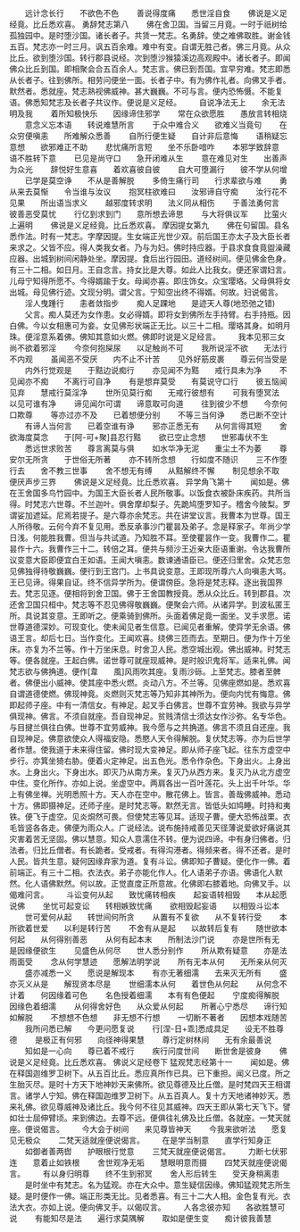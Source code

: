 <!-- { "loadSidebar": true } -->
　　远计念长行　　不欲色不色
　　善说得度痛　　悉世淫自食
　　佛说是义足经竟。比丘悉欢喜。
勇辞梵志第八
　　佛在舍卫国。当留三月竟。一时于祇树给孤独园中。是时堕沙国。诸长者子。共赁一梵志。名勇辞。使之难佛取胜。谢金钱五百。梵志亦一时三月。讽五百余难。难中有变。自谓无胜己者。佛三月竟。从众比丘。欲到堕沙国。转行郡县说经。次到堕沙猴猿溪边高观殿中。诸长者子。即闻佛众比丘到国。即相聚会合五百余人。梵志言。佛已到吾国。宜早穷难。梵志即悉从长者子。往到佛所。相劳问便坐一面。长者子中。有为佛作礼者。向佛叉手者。默然者。悉就座。梵志熟视佛威神。甚大巍巍。不可与言。便内恐怖慑。不能复语。佛悉知梵志及长者子共议作。便说是义足经。
　　自说净法无上　　余无法明及我
　　着所知极快乐　　因缘谛住邪学
　　常在众欲愿胜　　愚放言转相烧
　　意念义忘本语　　转说难慧所言
　　于众中难合义　　欲难义当竟句
　　在众穷便嗔恚　　所难解众悉善
　　自所行便生疑　　自计非后意悔
　　语稍疑忘意想　　欲邪难正不助
　　悲忧痛所言短　　坐不乐卧喑咋
　　本邪学致辞意　　语不胜转下意
　　已见是尚守口　　急开闭难从生
　　意在难见对生　　出善声为众光
　　辞悦好生意喜　　着欢喜彼自彼
　　自大可堕漏行　　彼不学从何增
　　已学是莫空诤　　不从是善解脱
　　多倚生痛行司　　行求辈欲与难
　　勇从来去莫惭　　令当谁与汝议
　　抱冥柱欲难曰　　汝邪谛自守痴
　　汝行花不见果　　所出语当求义
　　越邪度转求明　　法义同从相伤
　　于善法勇何言　　彼善恶受莫忧
　　行亿到求到门　　意所想去谛思
　　与大将俱议军　　比萤火上遍明
　　佛说是义足经竟。比丘悉欢喜。
摩因提女第九
　　佛在句留国。县名悉作法。时有一梵志。字摩因提。生女端正光世少双。前后国王亦太子及大臣长者来求之。父皆不应。得人类我女者。乃与为妇。佛时持应器。于县求食食竟盥澡藏应器。出城到树间闲静处坐。摩因提。食后出行园田。道经树间。便见佛金色身。有三十二相。如日月。王自念言。持女比是大尊。如此人比我女。便还家谓妇言。儿母宁知得所愿不。今得婿踰于女。母闻亦喜。即庄饰女。众宝璎珞。父母俱将女出城。母见佛行迹。文现分明。谓父言。宁知空出终不得婿。何故。妇说偈言。
　　淫人曳踵行　　恚者敛指步
　　痴人足踝地　　是迹天人尊(地恐弛之错)
　　父言。痴人莫还为女作患。女必得婿。即将女到佛所左手持臂。右手持瓶。因白佛。今以女相惠可为妾。女见佛形状端正无比。以三十二相。璎珞其身。如明月珠。便淫意系着佛。佛知其意如火燃。佛即时说是义足经言。
　　我本见邪三女　　尚不欲着邪淫
　　今奈何抱屎尿　　以足触尚不可
　　我所说淫不欲　　无法行不内观
　　虽闻恶不受厌　　内不止不计苦
　　见外好筋皮裹　　尊云何当受是
　　内外行觉观是　　于黠边说痴行
　　亦见闻不为黠　　戒行具未为净
　　不见闻亦不痴　　不离行可自净
　　有是想弃莫受　　有莫说守口行
　　彼五恼闻见弃　　慧戒行莫淫净
　　世所见莫行痴　　无戒行彼想有
　　可我有堕冥法　　以见可谁有净
　　谛见闻尔可谓　　谛意取可向道
　　往到彼少不想　　今奈何口欺尊
　　等亦过亦不及　　已着想便分别
　　不等三当何诤　　悉已断不空计
　　有谛人当何言　　已着空谁有诤
　　邪亦正悉无有　　从何言得其短
　　舍欲海度莫念　　于[阿-可+聚]县忍行黠
　　欲已空止念想　　世邪毒伏不生
　　悉远世求败苦　　尊言离莫与俱
　　如水华净无泥　　重尘土不为萎
　　尊安尔无所贪　　于世俗无所著
　　亦不转所念想　　行如度不随识
　　三不作堕行去　　舍不教三世事
　　舍不想无有缚　　从黠解终不懈
　　制见想余不取　　便厌声步三界
　　佛说是义足经竟。比丘悉欢喜。
异学角飞第十
　　闻如是。佛在王舍国多鸟竹园中。为国王大臣长者人民所敬事。以饭食衣被卧床疾药。共所当得。时梵志六世尊。不兰迦叶。俱舍摩却梨子。先跪鸠堕罗知子。稽舍今陂梨。罗谓娑加遮延。尼焉若提子。是六尊亦余梵志。共在讲堂议言。我曹本为世尊。国王人所待敬。云何今弃不复见用。悉反承事沙门瞿昙及弟子。念是释家子。年尚少学日浅。何能胜我曹。但当与共试道。乃知胜不耳。至使瞿昙作一变。我曹作二。瞿昙作十六。我曹作三十二。转倍之耳。便共与频沙王近亲大臣语重谢。令达我曹所议变意大臣即便宜白王如语。王闻大嗔恚。数谏通语臣已。便还归里舍。众梵志忽见佛独得待敬巍巍。便行到王宫门。上书具说变意。王即现所尊六人向嗔恚大骂。王已见谛。得果自证。终不信异学所为。便谓傍臣。急将是梵志释。逐出我国界去。梵志见逐。便相将到舍卫国。佛于王舍国教授竟。悉从众比丘。转到郡县。次还舍卫国只桓中。梵志等不忍见佛得敬巍巍。便聚会六师。从诸异学。到波私匿王所。具说其变意。王即听之。便乘骑到佛所。头面着佛足竟一面坐。叉手求愿。诺世尊道德深妙。可现变化。使未闻见者生信意。已闻见者重解。使异学无余语。佛语王言。却后七日。当作变化。王闻欢喜。绕佛三匝而去。至期日。便为作十万坐床。亦复为不兰等。作十万坐床息。时舍卫人民。悉空城出观。佛出威神。时梵志等。便各就座。王起白佛。诺世尊可就座现威神。是时般识鬼将军。适来礼佛。闻梵志欲与佛捔道。便作[韋　　風]风雨吹其座。复雨沙砾。上至梵志。膝者至髀者。佛便出小威神。使其座中悉火燃。炎动八方。不兰等。见佛座燃如是。悉欢喜自谓道德使燃。佛现神竟。炎燃则灭梵志等乃知非其神所为。便向内忧有悔意。佛即起师子座。中有一清信女。有神足。起叉手白佛言。世尊不宜劳神。我欲与异学俱现神。佛言。不须自就座。吾自现神足。贫贱清信士须达女作沙弥。名专华色。与目揵兰俱往白佛。世尊不宜劳威神。我今愿与之共捔道。佛言不须且自还座。我自现神足。佛意欲使众人得福安隐。悉愍人天令得解脱。复伏梵志等。亦为后世学者作慧。使我道于未来得住留。佛时现大变神足。即从师子座飞起。往东方虚空中步行。亦箕坐猗右胁。便着火定神足。出五色光。悉令作杂色。下身出火。上身出水。上身出火。下身出水。即灭乃从南方来。复灭乃从西方来。复灭乃从北方虚空中住。变化所作。亦如上说。坐虚空中。两肩各出一百叶莲花。头上出千叶华。华上有佛坐禅。光明悉照十方。天人亦在空中。散花佛上。皆言。善哉佛威神。悉动十方。佛即摄神足。还师子座。是时梵志等。默然无言。皆低头如鸠睡。时持和夷铁。便飞于虚空。见炎烔然可畏。但使梵志等见耳。适现子曹。便大恐怖战栗。衣毛皆竖各各走。佛便为雨众人。广说经法。说布施持戒善见天径薄说爱欲好痛说其灾害着苦无坚固。佛以慧意。知众人意濡住不转。便为说四谛。中有身归佛者。归法者。归比丘僧者。有长跪者。受戒者。有得沟港者。得频来者。得不还者。是时人民。皆共生意。疑何因缘弃家为道。复有斗讼。佛即知子曹疑。便化作一佛。着前端正。有三十二相。衣法衣。弟子亦能化作人。化人语弟子亦语。佛语化人默然。化人语佛默然。何以故。正觉直度正所意故。化佛即右膝着地。向佛叉手。以偈难问言。
　　斗讼变何从起　　致忧痛转相疾
　　起妄语转相毁　　本从起愿说佛
　　坐忧可起变讼　　转相嫉致忧痛
　　欲相毁起妄语　　以相毁斗讼本
　　世可爱何从起　　转世间何所贪
　　从置有不复欲　　从不复转行受
　　本所欲着世爱　　以利是转行苦
　　不舍有从是起　　以故转后复有
　　随世欲本何起　　从何得别善恶
　　从何有起本末　　所制法沙门说
　　亦是世所有无　　是因缘便欲生
　　见盛色从何尽　　世人悉分别作
　　所从欺有疑意　　亦是法雨面受
　　念从何学慧迹　　愿解法明学说
　　所有无本从何　　无所亲从何灭
　　盛亦减悉一义　　愿说是解现本
　　有亦无著细濡　　去来灭无所有
　　盛亦灭义从是　　解现贤本尽是
　　世细濡本从何　　着世色从何起
　　从何念不计着　　何因缘着可色
　　名色授着细濡　　本有有色便起
　　宁度痴得解脱　　因缘色着细濡
　　从何得舍好色　　从众爱从何起
　　所著心宁悉尽　　谛行知如解脱
　　不想想不色想　　非无想不行想
　　一切断不著者　　因想本戏随苦
　　我所问悉已解　　今更问愿复说
　　行[涅-日+乖]悉成具足　　设无不胜尊德
　　是极正有何邪　　向径神得果慧
　　尊行定树林间　　无有余最善说
　　知如是一心向　　尊已着不戒行
　　疾行问度世间　　断世舍是彼身
　　佛说是义足经竟。比丘悉欢喜。
佛说义足经卷下
猛观梵志经第十一
　　闻如是。佛在释国迦维罗卫树下。从五百比丘。悉应真所作已具。已下重担。闻义已度。所之生胎灭尽。是时十方天下地神妙天来佛所。欲见尊德及比丘僧。是时梵四天王相谓言。诸学人宁知。佛在释国迦维罗卫树下。从五百真人。复十方天地诸神妙天。悉来礼佛。欲见尊威神及诸比丘。我今何不往见其威神。四天王即从第七天飞下。譬如壮士屈伸臂顷。来到佛边。去尊不远。便俱往礼佛及比丘僧。各就座。一梵天就座。便说偈言。
　　今大会于树间　　来见尊皆神天
　　今我来欲听法　　愿复见无极众
　　二梵天适就座便说偈言。
　　在是学当制意　　直学行知身正
　　如御者善两辔　　护眼根行觉意
　　三梵天就座便说偈言。
　　力断七伏邪连　　意着止如铁根
　　舍世观净无垢　　慧眼明意而摄
　　四梵天就座便说偈言。
　　有以身归明尊　　终不生到邪冥
　　舍人形后转生　　受天身稍离患
　　是时坐中有梵志。名为猛观。亦在大众中。意生疑信因缘。佛知猛观梵志所生疑。是时便作一佛。端正形类无比。见者悉喜。有三十二大人相。金色复有光。衣法大衣。亦如上说。便向佛叉手。以偈叹言。
　　人各念彼亦知　　各欲胜慧可说
　　有能知尽是法　　遍行求莫隅解
　　取如是便生变　　痴计彼我善慧
